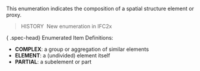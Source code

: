 ﻿This enumeration indicates the composition of a spatial structure element or proxy.

> HISTORY&nbsp; New enumeration in IFC2x

{ .spec-head}
Enumerated Item Definitions:

* **COMPLEX**: a group or aggregation of similar elements
* **ELEMENT**: a (undivided) element itself
* **PARTIAL**: a subelement or part
